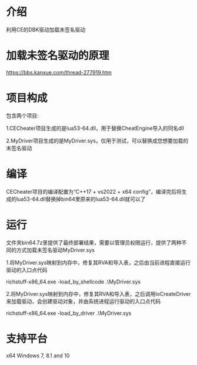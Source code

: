 # 介绍
利用CE的DBK驱动加载未签名驱动


# 加载未签名驱动的原理
https://bbs.kanxue.com/thread-277919.htm


# 项目构成
包含两个项目:

1.CECheater项目生成的是lua53-64.dll，用于替换CheatEngine导入的同名dll

2.MyDriver项目生成的是MyDriver.sys，仅用于测试，可以替换成您想要加载的未签名驱动


# 编译
CECheater项目的编译配置为“C++17 + vs2022 + x64 config”，编译完后将生成的lua53-64.dll替换掉bin64里原来的lua53-64.dll就可以了


# 运行
文件夹bin64.7z里提供了最终部署结果，需要以管理员权限运行，提供了两种不同的方式加载未签名驱动MyDriver.sys

1.将MyDriver.sys映射到内存中，修复其RVA和导入表，之后由当前进程直接运行驱动的入口点代码

richstuff-x86_64.exe -load_by_shellcode .\\MyDriver.sys

2.将MyDriver.sys映射到内存中，修复其RVA和导入表，之后调用IoCreateDriver来加载驱动，会创建驱动对象，并由系统进程运行驱动的入口点代码

richstuff-x86_64.exe -load_by_driver .\\MyDriver.sys


# 支持平台
x64 Windows 7, 8.1 and 10
